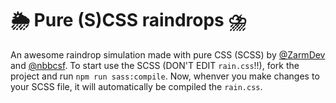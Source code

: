 # 🌦 Pure (S)CSS raindrops ⛈
An awesome raindrop simulation made with pure CSS (SCSS) by [@ZarmDev](https://replit.com/@ZarmDev) and [@nbbcsf](https://replit.com/@nbbcsf). To start use the SCSS (DON'T EDIT `rain.css`!!), fork the project and run `npm run sass:compile`. Now, whenver you make changes to your SCSS file, it will automatically be compiled the `rain.css`.